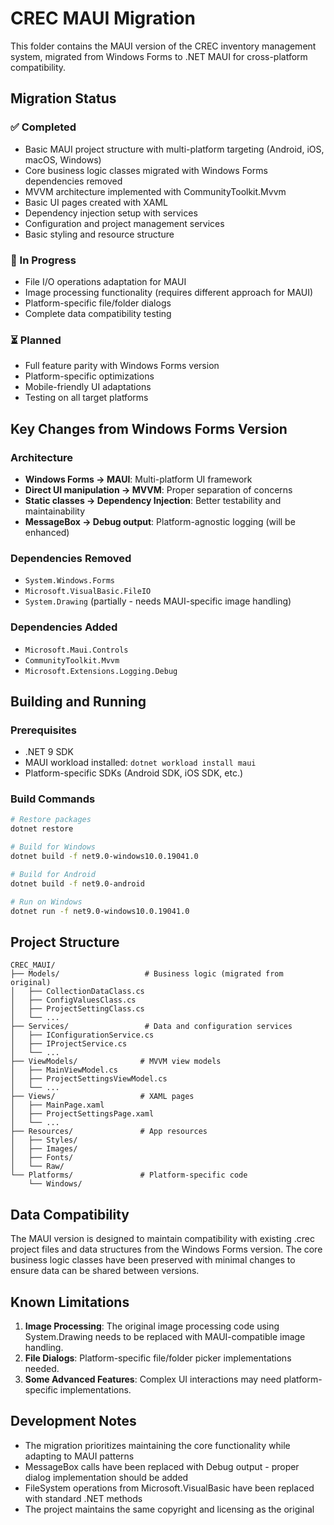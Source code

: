 # CREC MAUI Migration

This folder contains the MAUI version of the CREC inventory management system, migrated from Windows Forms to .NET MAUI for cross-platform compatibility.

## Migration Status

### ✅ Completed
- Basic MAUI project structure with multi-platform targeting (Android, iOS, macOS, Windows)
- Core business logic classes migrated with Windows Forms dependencies removed
- MVVM architecture implemented with CommunityToolkit.Mvvm
- Basic UI pages created with XAML
- Dependency injection setup with services
- Configuration and project management services
- Basic styling and resource structure

### 🚧 In Progress
- File I/O operations adaptation for MAUI
- Image processing functionality (requires different approach for MAUI)
- Platform-specific file/folder dialogs
- Complete data compatibility testing

### ⏳ Planned
- Full feature parity with Windows Forms version
- Platform-specific optimizations
- Mobile-friendly UI adaptations
- Testing on all target platforms

## Key Changes from Windows Forms Version

### Architecture
- **Windows Forms → MAUI**: Multi-platform UI framework
- **Direct UI manipulation → MVVM**: Proper separation of concerns
- **Static classes → Dependency Injection**: Better testability and maintainability
- **MessageBox → Debug output**: Platform-agnostic logging (will be enhanced)

### Dependencies Removed
- `System.Windows.Forms`
- `Microsoft.VisualBasic.FileIO`
- `System.Drawing` (partially - needs MAUI-specific image handling)

### Dependencies Added
- `Microsoft.Maui.Controls`
- `CommunityToolkit.Mvvm`
- `Microsoft.Extensions.Logging.Debug`

## Building and Running

### Prerequisites
- .NET 9 SDK
- MAUI workload installed: `dotnet workload install maui`
- Platform-specific SDKs (Android SDK, iOS SDK, etc.)

### Build Commands
```bash
# Restore packages
dotnet restore

# Build for Windows
dotnet build -f net9.0-windows10.0.19041.0

# Build for Android
dotnet build -f net9.0-android

# Run on Windows
dotnet run -f net9.0-windows10.0.19041.0
```

## Project Structure

```
CREC_MAUI/
├── Models/                   # Business logic (migrated from original)
│   ├── CollectionDataClass.cs
│   ├── ConfigValuesClass.cs
│   ├── ProjectSettingClass.cs
│   └── ...
├── Services/                 # Data and configuration services
│   ├── IConfigurationService.cs
│   ├── IProjectService.cs
│   └── ...
├── ViewModels/              # MVVM view models
│   ├── MainViewModel.cs
│   ├── ProjectSettingsViewModel.cs
│   └── ...
├── Views/                   # XAML pages
│   ├── MainPage.xaml
│   ├── ProjectSettingsPage.xaml
│   └── ...
├── Resources/               # App resources
│   ├── Styles/
│   ├── Images/
│   ├── Fonts/
│   └── Raw/
└── Platforms/               # Platform-specific code
    └── Windows/
```

## Data Compatibility

The MAUI version is designed to maintain compatibility with existing .crec project files and data structures from the Windows Forms version. The core business logic classes have been preserved with minimal changes to ensure data can be shared between versions.

## Known Limitations

1. **Image Processing**: The original image processing code using System.Drawing needs to be replaced with MAUI-compatible image handling.
2. **File Dialogs**: Platform-specific file/folder picker implementations needed.
3. **Some Advanced Features**: Complex UI interactions may need platform-specific implementations.

## Development Notes

- The migration prioritizes maintaining the core functionality while adapting to MAUI patterns
- MessageBox calls have been replaced with Debug output - proper dialog implementation should be added
- FileSystem operations from Microsoft.VisualBasic have been replaced with standard .NET methods
- The project maintains the same copyright and licensing as the original